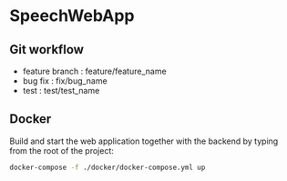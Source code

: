 # SpeechWebApp

## Git workflow

- feature branch : feature/feature_name
- bug fix : fix/bug_name
- test : test/test_name

## Docker

Build and start the web application together with the backend by typing from the root of the project:

```sh
docker-compose -f ./docker/docker-compose.yml up
```
